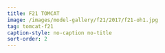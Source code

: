 ```yaml
---
title: F21 TOMCAT
image: /images/model-gallery/f21/2017/f21-oh1.jpg
tag: tomcat-f21
caption-style: no-caption no-title
sort-order: 2
---
```


